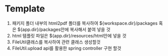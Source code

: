 # Template

1. 패키지 폴더 내부의 html2pdf 폴더를 복사하여 ${workspace.dir}/packages 혹은 ${app.dir}/packages안에 복사해서 붙여 넣을 것 
2. html 템플릿 파일은 ${app.dir}/resources/html안에 넣을 것 
3. FileUtil클래스를 복사하여 관련 클래스 생성할것 
4. FileUtil.upload api를 활용한 spring controller 구현 할것
